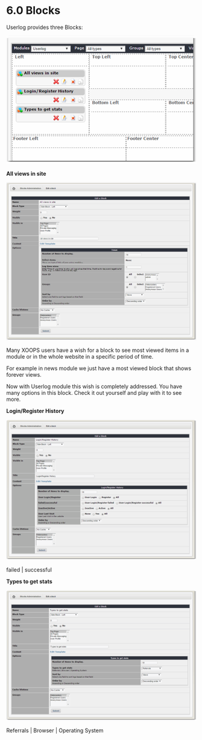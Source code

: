 # 6.0 Blocks

Userlog provides three Blocks:

![](../assets/blocks1.png)


**All views in site**

![](../assets/blocks2.png)


Many XOOPS users have a wish for a block to see most viewed items in a module or in the whole website in a specific period of time.



For example in news module we just have a most viewed block that shows forever views.



Now with Userlog module this wish is completely addressed. You have many options in this block. Check it out yourself and play with it to see more.



**Login/Register History**

![](../assets/blocks3.png)


failed | successful



**Types to get stats**

![](../assets/blocks4.png)


Referrals | Browser | Operating System
